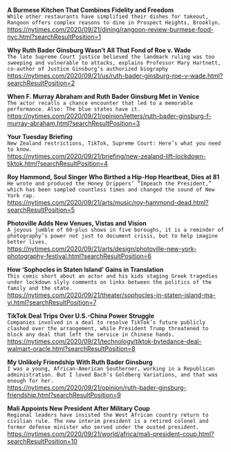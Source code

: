 **A Burmese Kitchen That Combines Fidelity and Freedom**\
`While other restaurants have simplified their dishes for takeout, Rangoon offers complex reasons to dine in Prospect Heights, Brooklyn.`\
https://nytimes.com/2020/09/21/dining/rangoon-review-burmese-food-nyc.html?searchResultPosition=1

**Why Ruth Bader Ginsburg Wasn’t All That Fond of Roe v. Wade**\
`The late Supreme Court justice believed the landmark ruling was too sweeping and vulnerable to attacks, explains Professor Mary Hartnett, co-author of Justice Ginsburg’s authorized biography`\
https://nytimes.com/2020/09/21/us/ruth-bader-ginsburg-roe-v-wade.html?searchResultPosition=2

**When F. Murray Abraham and Ruth Bader Ginsburg Met in Venice**\
`The actor recalls a chance encounter that led to a memorable performance. Also: The blue states have it.`\
https://nytimes.com/2020/09/21/opinion/letters/ruth-bader-ginsburg-f-murray-abraham.html?searchResultPosition=3

**Your Tuesday Briefing**\
`New Zealand restrictions, TikTok, Supreme Court: Here’s what you need to know.`\
https://nytimes.com/2020/09/21/briefing/new-zealand-lift-lockdown-tiktok.html?searchResultPosition=4

**Roy Hammond, Soul Singer Who Birthed a Hip-Hop Heartbeat, Dies at 81**\
`He wrote and produced the Honey Drippers’ “Impeach the President,” which has been sampled countless times and changed the sound of New York rap.`\
https://nytimes.com/2020/09/21/arts/music/roy-hammond-dead.html?searchResultPosition=5

**Photoville Adds New Venues, Vistas and Vision**\
`A joyous jumble of 60-plus shows in five boroughs, it is a reminder of photography’s power not just to document crisis, but to help imagine better lives.`\
https://nytimes.com/2020/09/21/arts/design/photoville-new-york-photography-festival.html?searchResultPosition=6

**How ‘Sophocles in Staten Island’ Gains in Translation**\
`This comic short about an actor and his kids staging Greek tragedies under lockdown slyly comments on links between the politics of the family and the state.`\
https://nytimes.com/2020/09/21/theater/sophocles-in-staten-island-ma-yi.html?searchResultPosition=7

**TikTok Deal Trips Over U.S.-China Power Struggle**\
`Companies involved in a deal to resolve TikTok’s future publicly clashed over the arrangement, while President Trump threatened to block any deal that left the service in Chinese hands.`\
https://nytimes.com/2020/09/21/technology/tiktok-bytedance-deal-walmart-oracle.html?searchResultPosition=8

**My Unlikely Friendship With Ruth Bader Ginsburg**\
`I was a young, African-American Southerner, working in a Republican administration. But I loved Bach’s Goldberg Variations, and that was enough for her.`\
https://nytimes.com/2020/09/21/opinion/ruth-bader-ginsburg-friendship.html?searchResultPosition=9

**Mali Appoints New President After Military Coup**\
`Regional leaders have insisted the West African country return to civilian rule. The new interim president is a retired colonel and former defense minister who served under the ousted president.`\
https://nytimes.com/2020/09/21/world/africa/mali-president-coup.html?searchResultPosition=10

